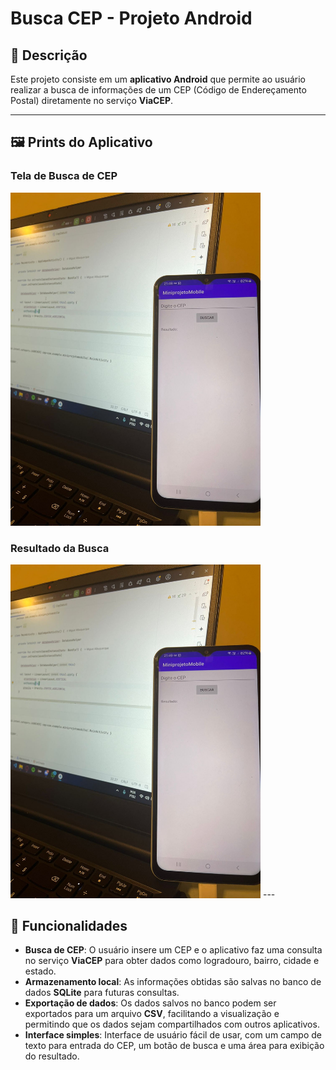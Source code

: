 # **Busca CEP - Projeto Android**

## 🚀 Descrição

Este projeto consiste em um **aplicativo Android** que permite ao usuário realizar a busca de informações de um CEP (Código de Endereçamento Postal) diretamente no serviço **ViaCEP**.

---

## 🖼️ Prints do Aplicativo

### Tela de Busca de CEP
<img src="images/tela_busca_cep.jpg" width="400"/>

### Resultado da Busca
<img src="images/tela_busca_cep.jpg" width="400"/>
---

## 🎯 Funcionalidades

- **Busca de CEP**: O usuário insere um CEP e o aplicativo faz uma consulta no serviço **ViaCEP** para obter dados como logradouro, bairro, cidade e estado.
- **Armazenamento local**: As informações obtidas são salvas no banco de dados **SQLite** para futuras consultas.
- **Exportação de dados**: Os dados salvos no banco podem ser exportados para um arquivo **CSV**, facilitando a visualização e permitindo que os dados sejam compartilhados com outros aplicativos.
- **Interface simples**: Interface de usuário fácil de usar, com um campo de texto para entrada do CEP, um botão de busca e uma área para exibição do resultado.
